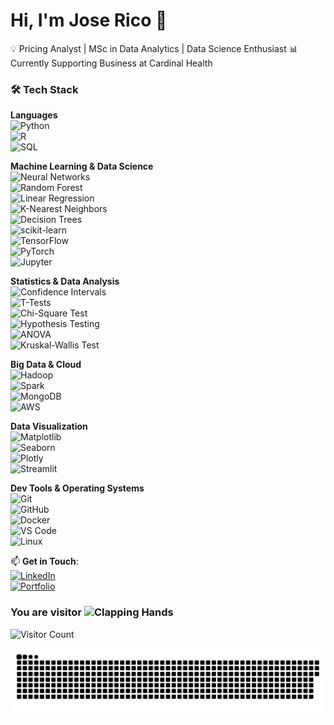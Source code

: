# Hi, I'm Jose Rico 👋  

💡 Pricing Analyst | MSc in Data Analytics | Data Science Enthusiast
📊 Currently Supporting Business at Cardinal Health  

### 🛠 Tech Stack  

**Languages**  
![Python](https://img.shields.io/badge/Python-3776AB?style=for-the-badge&logo=python&logoColor=white)  
![R](https://img.shields.io/badge/R-276DC3?style=for-the-badge&logo=r&logoColor=white)  
![SQL](https://img.shields.io/badge/SQL-4479A1?style=for-the-badge&logo=sqlite&logoColor=white)  

**Machine Learning & Data Science**  
![Neural Networks](https://img.shields.io/badge/Neural%20Networks-FF6F00?style=for-the-badge)  
![Random Forest](https://img.shields.io/badge/Random%20Forest-228B22?style=for-the-badge)  
![Linear Regression](https://img.shields.io/badge/Linear%20Regression-1E90FF?style=for-the-badge)  
![K-Nearest Neighbors](https://img.shields.io/badge/KNN-800080?style=for-the-badge)  
![Decision Trees](https://img.shields.io/badge/Decision%20Trees-FFD700?style=for-the-badge)  
![scikit-learn](https://img.shields.io/badge/Scikit--Learn-F7931E?style=for-the-badge&logo=scikit-learn&logoColor=white)  
![TensorFlow](https://img.shields.io/badge/TensorFlow-FF6F00?style=for-the-badge&logo=tensorflow&logoColor=white)  
![PyTorch](https://img.shields.io/badge/PyTorch-EE4C2C?style=for-the-badge&logo=pytorch&logoColor=white)  
![Jupyter](https://img.shields.io/badge/Jupyter-F37626?style=for-the-badge&logo=jupyter&logoColor=white)  

**Statistics & Data Analysis**  
![Confidence Intervals](https://img.shields.io/badge/Confidence%20Intervals-1E90FF?style=for-the-badge)  
![T-Tests](https://img.shields.io/badge/T--Tests-228B22?style=for-the-badge)  
![Chi-Square Test](https://img.shields.io/badge/Chi--Square%20Test-FF6F00?style=for-the-badge)  
![Hypothesis Testing](https://img.shields.io/badge/Hypothesis%20Testing-800080?style=for-the-badge)  
![ANOVA](https://img.shields.io/badge/ANOVA-FFD700?style=for-the-badge)  
![Kruskal-Wallis Test](https://img.shields.io/badge/Kruskal--Wallis%20Test-4E79A7?style=for-the-badge)  

**Big Data & Cloud**  
![Hadoop](https://img.shields.io/badge/Hadoop-66CCFF?style=for-the-badge&logo=apachehadoop&logoColor=black)  
![Spark](https://img.shields.io/badge/Spark-E25A1C?style=for-the-badge&logo=apachespark&logoColor=white)  
![MongoDB](https://img.shields.io/badge/MongoDB-47A248?style=for-the-badge&logo=mongodb&logoColor=white)  
![AWS](https://img.shields.io/badge/AWS-232F3E?style=for-the-badge&logo=amazonaws&logoColor=white)  

**Data Visualization**  
![Matplotlib](https://img.shields.io/badge/Matplotlib-008080?style=for-the-badge&logo=plotly&logoColor=white)  
![Seaborn](https://img.shields.io/badge/Seaborn-4E79A7?style=for-the-badge)  
![Plotly](https://img.shields.io/badge/Plotly-3F4F75?style=for-the-badge&logo=plotly&logoColor=white)  
![Streamlit](https://img.shields.io/badge/Streamlit-FF4B4B?style=for-the-badge&logo=streamlit&logoColor=white)  

**Dev Tools & Operating Systems**  
![Git](https://img.shields.io/badge/Git-F05032?style=for-the-badge&logo=git&logoColor=white)  
![GitHub](https://img.shields.io/badge/GitHub-181717?style=for-the-badge&logo=github&logoColor=white)  
![Docker](https://img.shields.io/badge/Docker-2496ED?style=for-the-badge&logo=docker&logoColor=white)  
![VS Code](https://img.shields.io/badge/VSCode-007ACC?style=for-the-badge&logo=visualstudiocode&logoColor=white)  
![Linux](https://img.shields.io/badge/Linux-FCC624?style=for-the-badge&logo=linux&logoColor=black)  

📫 **Get in Touch**:  
[![LinkedIn](https://img.shields.io/badge/LinkedIn-Connect-blue?style=for-the-badge&logo=linkedin)](https://www.linkedin.com/in/josericodata/)  
[![Portfolio](https://img.shields.io/badge/Portfolio-Visit-green?style=for-the-badge&logo=web)](https://your-portfolio-link.com)  

### You are visitor <img src="https://raw.githubusercontent.com/Tarikul-Islam-Anik/Animated-Fluent-Emojis/master/Emojis/Hand%20gestures/Clapping%20Hands.png" alt="Clapping Hands" width="25" height="25" />
![Visitor Count](https://profile-counter.glitch.me/{josericodata}/count.svg)

<p align="center">
  <img src="assets/github-snake.svg" alt="Snake Animation" style="pointer-events: none;"/>
</p> 
